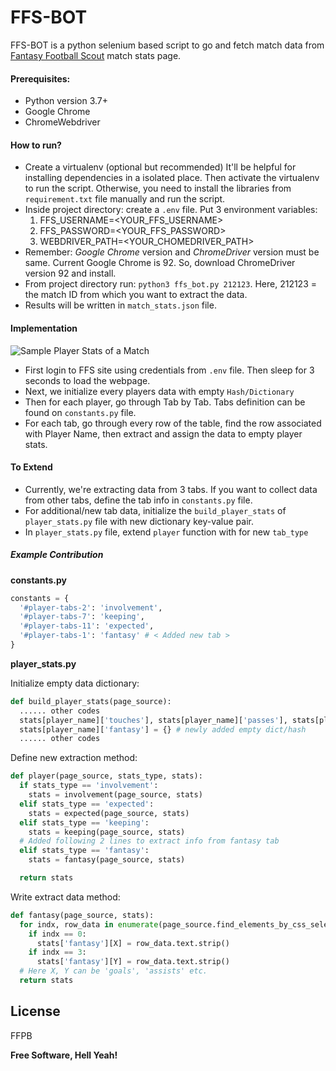 # FFS-BOT

FFS-BOT is a python selenium based script to go and fetch match data from [Fantasy Football Scout](https://www.fantasyfootballscout.co.uk/) match stats page.

#### Prerequisites:
  - Python version 3.7+ 
  - Google Chrome
  - ChromeWebdriver

#### How to run?

  - Create a virtualenv (optional but recommended)
    It'll be helpful for installing dependencies in a isolated place. Then activate the virtualenv to run the script. Otherwise, you need to install the libraries from `requirement.txt` file manually and run the script. 
  - Inside project directory: create a `.env` file. Put 3 environment variables: 
    1. FFS_USERNAME=<YOUR_FFS_USERNAME>
    2. FFS_PASSWORD=<YOUR_FFS_PASSWORD>
    3. WEBDRIVER_PATH=<YOUR_CHOMEDRIVER_PATH>
  - Remember: _Google Chrome_ version and _ChromeDriver_ version must be same. Current Google Chrome is 92. So, download ChromeDriver version 92 and install.     
  - From project directory run: `python3 ffs_bot.py 212123`. Here, 212123 = the match ID from which you want to extract the data.
  - Results will be written in `match_stats.json` file.


#### Implementation

![Sample Player Stats of a Match](https://www.dropbox.com/s/bgcv76s52qr1ob8/playerStatsFFS.png?dl=0)

- First login to FFS site using credentials from `.env` file. Then sleep for 3 seconds to load the webpage.
- Next, we initialize every players data with empty `Hash/Dictionary`
- Then for each player, go through Tab by Tab. Tabs definition can be found on `constants.py` file. 
- For each tab, go through every row of the table, find the row associated with Player Name, then extract and assign the data to empty player stats. 

#### To Extend

- Currently, we're extracting data from 3 tabs. If you want to collect data from other tabs, define the tab info in `constants.py` file.
- For additional/new tab data, initialize the `build_player_stats` of `player_stats.py` file with new dictionary key-value pair.
- In `player_stats.py` file, extend `player` function with for new `tab_type`
 
##### Example Contribution 

**constants.py**
```python
constants = {
  '#player-tabs-2': 'involvement',
  '#player-tabs-7': 'keeping',
  '#player-tabs-11': 'expected',
  '#player-tabs-1': 'fantasy' # < Added new tab >
}
```

**player_stats.py**

Initialize empty data dictionary:
```python
def build_player_stats(page_source):
  ...... other codes
  stats[player_name]['touches'], stats[player_name]['passes'], stats[player_name]['expected'], stats[player_name]['keeping'] = {}, {}, {}, {}
  stats[player_name]['fantasy'] = {} # newly added empty dict/hash
  ...... other codes 
```

Define new extraction method:
```python
def player(page_source, stats_type, stats):
  if stats_type == 'involvement':
    stats = involvement(page_source, stats)
  elif stats_type == 'expected':
    stats = expected(page_source, stats)
  elif stats_type == 'keeping':
    stats = keeping(page_source, stats)
  # Added following 2 lines to extract info from fantasy tab
  elif stats_type == 'fantasy':
    stats = fantasy(page_source, stats)

  return stats
```

Write extract data method:
```python
def fantasy(page_source, stats):
  for indx, row_data in enumerate(page_source.find_elements_by_css_selector('td')):
    if indx == 0:
      stats['fantasy'][X] = row_data.text.strip()
    if indx == 3:
      stats['fantasy'][Y] = row_data.text.strip()
  # Here X, Y can be 'goals', 'assists' etc.
  return stats
```

License
----

FFPB


**Free Software, Hell Yeah!**

